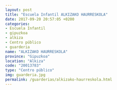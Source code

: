 ```yaml
---
layout: post
title: "Escuela Infantil ALKIZAKO HAURRESKOLA"
date: 2017-09-20 20:57:05 +0200
categories:
- Escuela Infantil
- gipuzkoa
- alkiza
- Centro público
- guarderia
name: "ALKIZAKO HAURRESKOLA"
province: "Gipuzkoa"
location: "Alkiza"
code: "20013783"
type: "Centro público"
img: guarderia.jpg
permalink: /guarderias/alkizako-haurreskola.html
---
```

